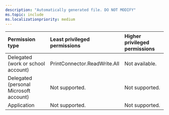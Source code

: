 ```yaml
---
description: "Automatically generated file. DO NOT MODIFY"
ms.topic: include
ms.localizationpriority: medium
---
```


|Permission type|Least privileged permissions|Higher privileged permissions|
|:---|:---|:---|
|Delegated (work or school account)|PrintConnector.ReadWrite.All|Not available.|
|Delegated (personal Microsoft account)|Not supported.|Not supported.|
|Application|Not supported.|Not supported.|

